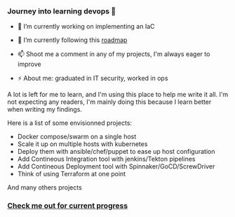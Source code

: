 ### Journey into learning devops 👋

- 🔭 I’m currently working on implementing an IaC
- 🌱 I’m currently following this [roadmap](https://roadmap.sh/devops)

- 📫 Shoot me a comment in any of my projects, I'm always eager to improve
- ⚡ About me: graduated in IT security, worked in ops

A lot is left for me to learn, and I'm using this place to help me write it all. I'm not expecting any readers, I'm mainly doing this because I learn better when writing my findings.

Here is a list of some envisionned projects:
- Docker compose/swarm on a single host
- Scale it up on multiple hosts with kubernetes
- Deploy them with ansible/chef/puppet to ease up host configuration
- Add Contineous Integration tool with jenkins/Tekton pipelines
- Add Contineous Deployment tool with Spinnaker/GoCD/ScrewDriver
- Think of using Terraform at one point

And many others projects

### [Check me out for current progress](https://maxime-lair.github.io/maxime-lair/)
